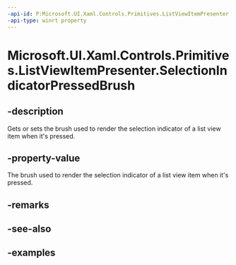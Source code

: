 ```yaml
---
-api-id: P:Microsoft.UI.Xaml.Controls.Primitives.ListViewItemPresenter.SelectionIndicatorPressedBrush
-api-type: winrt property
---
```


# Microsoft.UI.Xaml.Controls.Primitives.ListViewItemPresenter.SelectionIndicatorPressedBrush

<!--
public Microsoft.UI.Xaml.Media.Brush SelectionIndicatorPressedBrush { get; set; }
-->


## -description

Gets or sets the brush used to render the selection indicator of a list view item when it's pressed.

## -property-value

The brush used to render the selection indicator of a list view item when it's pressed.

## -remarks

## -see-also

## -examples


